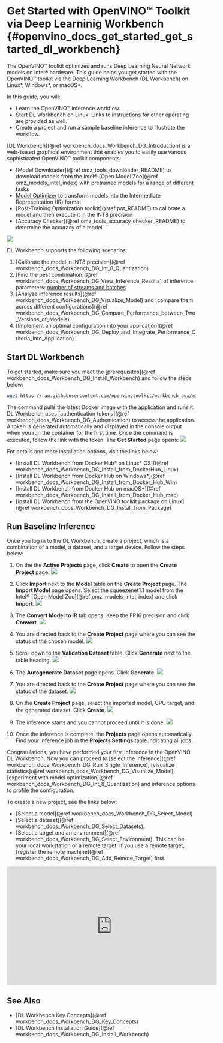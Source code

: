 # Get Started with OpenVINO™ Toolkit via Deep Learninig Workbench {#openvino_docs_get_started_get_started_dl_workbench}

The OpenVINO™ toolkit optimizes and runs Deep Learning Neural Network models on Intel® hardware. This guide helps you get started with the OpenVINO™ toolkit via the Deep Learning Workbench (DL Workbench) on Linux\*, Windows\*, or macOS\*. 

In this guide, you will:
* Learn the OpenVINO™ inference workflow.
* Start DL Workbench on Linux. Links to instructions for other operating are provided as well.
* Create a project and run a sample baseline inference to illustrate the workflow.     

[DL Workbench](@ref workbench_docs_Workbench_DG_Introduction) is a web-based graphical environment that enables you to easily use various sophisticated
OpenVINO™ toolkit components:
* [Model Downloader](@ref omz_tools_downloader_README) to download models from the Intel® [Open Model Zoo](@ref omz_models_intel_index) 
with pretrained models for a range of different tasks
* [Model Optimizer](../MO_DG/Deep_Learning_Model_Optimizer_DevGuide.md) to transform models into
the Intermediate Representation (IR) format
* [Post-Training Optimization toolkit](@ref pot_README) to calibrate a model and then execute it in the
 INT8 precision
* [Accuracy Checker](@ref omz_tools_accuracy_checker_README) to determine the accuracy of a model

![](./dl_workbench_img/problem_statement.png)

DL Workbench supports the following scenarios:
1. [Calibrate the model in INT8 precision](@ref workbench_docs_Workbench_DG_Int_8_Quantization)  
2. [Find the best combination](@ref workbench_docs_Workbench_DG_View_Inference_Results) of inference parameters: [number of streams and batches](../optimization_guide/dldt_optimization_guide.md)
3. [Analyze inference results](@ref workbench_docs_Workbench_DG_Visualize_Model) and [compare them across different configurations](@ref workbench_docs_Workbench_DG_Compare_Performance_between_Two_Versions_of_Models)
4. [Implement an optimal configuration into your application](@ref workbench_docs_Workbench_DG_Deploy_and_Integrate_Performance_Criteria_into_Application)   

## Start DL Workbench 

To get started, make sure you meet the [prerequisites](@ref workbench_docs_Workbench_DG_Install_Workbench) and follow the steps below:

```bash
wget https://raw.githubusercontent.com/openvinotoolkit/workbench_aux/master/start_workbench.sh && bash start_workbench.sh
```
The command pulls the latest Docker image with the application and runs it. DL Workbench uses [authentication tokens](@ref workbench_docs_Workbench_DG_Authentication) to access the application. A token 
is generated automatically and displayed in the console output when you run the container for the first time. Once the command is executed, follow the link with the token. The **Get Started** page opens:
![](./dl_workbench_img/Get_Started_Page-b.png)

For details and more installation options, visit the links below:
* [Install DL Workbench from Docker Hub* on Linux* OS]((@ref workbench_docs_Workbench_DG_Install_from_DockerHub_Linux)
* [Install DL Workbench from Docker Hub on Windows*](@ref workbench_docs_Workbench_DG_Install_from_Docker_Hub_Win)
* [Install DL Workbench from Docker Hub on macOS*](@ref workbench_docs_Workbench_DG_Install_from_Docker_Hub_mac)
* [Install DL Workbench from the OpenVINO toolkit package on Linux](@ref workbench_docs_Workbench_DG_Install_from_Package)

## Run Baseline Inference

Once you log in to the DL Workbench, create a project, which is a combination of a model, a dataset, and a target device. Follow the steps below:

1. On the the **Active Projects** page, click **Create** to open the **Create Project** page:
![](./dl_workbench_img/create_configuration.png)

2. Click **Import** next to the **Model** table on the **Create Project** page. The **Import Model** page opens. Select the squeezenet1.1 model from the Intel® [Open Model Zoo](@ref omz_models_intel_index) and click **Import**.
![](./dl_workbench_img/import_model_02.png)
3. The **Convert Model to IR** tab opens. Keep the FP16 precision and click **Convert**.
![](./dl_workbench_img/convert_model.png)
4. You are directed back to the **Create Project** page where you can see the status of the chosen model.
![](./dl_workbench_img/model_loading.png)
5. Scroll down to the **Validation Dataset** table. Click **Generate** next to the table heading.
![](./dl_workbench_img/validation_dataset.png)
6. The **Autogenerate Dataset** page opens. Click **Generate**.
![](./dl_workbench_img/generate_dataset.png)
7. You are directed back to the **Create Project** page where you can see the status of the dataset.
![](./dl_workbench_img/dataset_loading.png)
8. On the **Create Project** page, select the imported model, CPU target, and the generated dataset. Click **Create**.
![](./dl_workbench_img/selected.png)
9.  The inference starts and you cannot proceed until it is done.
![](./dl_workbench_img/inference_banner.png)
10. Once the inference is complete, the **Projects** page opens automatically. Find your inference job in the **Projects Settings** table indicating all jobs.

Congratulations, you have performed your first inference in the OpenVINO DL Workbench. Now you can proceed to [select the inference](@ref workbench_docs_Workbench_DG_Run_Single_Inference), 
[visualize statistics](@ref workbench_docs_Workbench_DG_Visualize_Model), [experiment with model optimization](@ref workbench_docs_Workbench_DG_Int_8_Quantization)
and inference options to profile the configuration.

To create a new project, see the links below: 
* [Select a model](@ref workbench_docs_Workbench_DG_Select_Model)
* [Select a dataset](@ref workbench_docs_Workbench_DG_Select_Datasets).
* [Select a target and an environment](@ref workbench_docs_Workbench_DG_Select_Environment). This can be your local workstation or a remote target. If you use a remote target, [register the remote machine](@ref workbench_docs_Workbench_DG_Add_Remote_Target) first. 

<iframe width="560" height="315" src="https://www.youtube.com/embed/9TRJwEmY0K4" frameborder="0" allow="accelerometer; autoplay; encrypted-media; gyroscope; picture-in-picture" allowfullscreen></iframe>

## See Also

* [DL Workbench Key Concepts](@ref workbench_docs_Workbench_DG_Key_Concepts)
* [DL Workbench Installation Guide](@ref workbench_docs_Workbench_DG_Install_Workbench)

